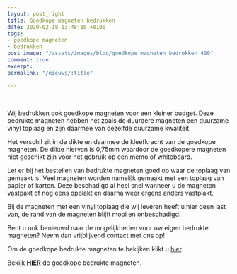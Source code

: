 ```yaml
---
layout: post_right
title: Goedkope magneten bedrukken
date: 2020-02-18 13:48:10 +0100
tags:
- goedkope magneten
- bedrukken
post_image: "/assets/images/blog/goedkope_magneten_bedrukken_400"
comment: true
excerpt: 
permalink: "/nieuws/:title"

---
```

<br>  
<p>Wij bedrukken ook goedkope magneten voor een kleiner budget. Deze bedrukte magneten hebben net zoals de duurdere magneten een duurzame vinyl toplaag en zijn daarmee van dezelfde duurzame kwaliteit.</p>  
<p> Het verschil zit in de dikte en daarmee de kleefkracht van de goedkope magneten. De dikte hiervan is 0,75mm waardoor de goedkopere magneten niet geschikt zijn voor het gebruik op een memo of whiteboard.</p>  
<p>Let er bij het bestellen van bedrukte magneten goed op waar de toplaag van gemaakt is. Veel magneten worden namelijk gemaakt met een toplaag van papier of karton. Deze beschadigd al heel snel wanneer u de magneten vastpakt of nog eens opplakt en daarna weer ergens anders vastplakt. </p>  
<p>Bij de magneten met een vinyl toplaag die wij leveren heeft u hier geen last van, de rand van de magneten blijft mooi en onbeschadigd.</p>  
<p>Bent u ook benieuwd naar de mogelijkheden voor uw eigen bedrukte magneten? Neem dan vrijblijvend contact met ons op!</p>

<p>Om de goedkope bedrukte magneten te bekijken klikt u <a href="https://www.allpremiums.nl/goedkope-koelkast-magneten-bedrukken" title="goedkope magneten bedrukken" >hier</a>.</p>

<p>Bekijk <a class="blue" title="goedkope magneten bedrukken" href="https://www.allpremiums.nl/goedkope-magneten-bedrukken"><strong>HIER</strong></a> de goedkope bedrukte magneten.</p>
